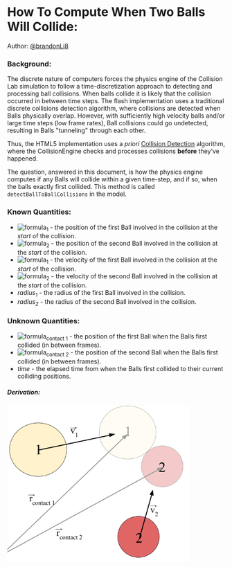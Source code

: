 # How To Compute When Two Balls Will Collide:
Author: [@brandonLi8](https://github.com/brandonLi8)

<h3> Background:</h3> The discrete nature of computers forces the physics engine of the Collision Lab simulation to follow a time-discretization approach to detecting and processing ball collisions. When balls collide it is likely that the collision occurred in between time steps. The flash implementation uses a traditional discrete collisions detection algorithm, where collisions are detected when Balls physically overlap. However, with sufficiently high velocity balls and/or large time steps (low frame rates), Ball collisions could go undetected, resulting in Balls "tunneling" through each other.

Thus, the HTML5 implementation uses a _priori_ [Collision Detection](https://en.wikipedia.org/wiki/Collision_detection) algorithm, where the CollisionEngine checks and processes collisions **before** they’ve happened. 

The question, answered in this document, is how the physics engine computes if any Balls will collide within a given time-step, and if so, when the balls exactly first collided. This method is called `detectBallToBallCollisions` in the model.

<h3> Known Quantities:</h3>

- ![formula](https://render.githubusercontent.com/render/math?math=\vec{r})<sub>1</sub> - the position of the first Ball involved in the collision at the *start* of the collision.<br>
- ![formula](https://render.githubusercontent.com/render/math?math=\vec{r})<sub>2</sub> - the position of the second Ball involved in the collision at the *start* of the collision.<br>
- ![formula](https://render.githubusercontent.com/render/math?math=\vec{v})<sub>1</sub> - the velocity of the first Ball involved in the collision at the *start* of the collision.<br>
- ![formula](https://render.githubusercontent.com/render/math?math=\vec{v})<sub>2</sub> - the velocity of the second Ball involved in the collision at the *start* of the collision.<br>
- *radius<sub>1</sub>* - the radius of the first Ball involved in the collision.<br>
- *radius<sub>2</sub>* - the radius of the second Ball involved in the collision.

<h3> Unknown Quantities:</h3>

- ![formula](https://render.githubusercontent.com/render/math?math=\vec{r})<sub>contact 1</sub> - the position of the first Ball when the Balls first collided (in between frames).
- ![formula](https://render.githubusercontent.com/render/math?math=\vec{r})<sub>contact 2</sub> - the position of the second Ball when the Balls first collided (in between frames).
- *time* - the elapsed time from when the Balls first collided to their current colliding positions.

<h5> Derivation:</h5>

<img src="https://github.com/phetsims/collision-lab/blob/priori/doc/algorithms/images/ball-contact-diagram.png" width="420">



